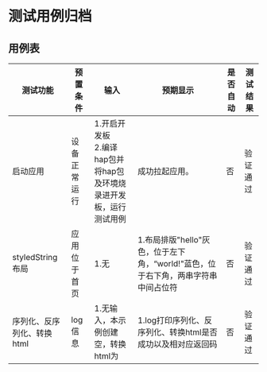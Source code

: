 # 测试用例归档

## 用例表

| 测试功能            | 预置条件   | 输入                                                | 预期显示                                              | 是否自动 | 测试结果 |
|-----------------|--------|---------------------------------------------------|---------------------------------------------------| -------- | -------- |
| 启动应用            | 设备正常运行 | 1.开启开发板 <br/>2.编译hap包并将hap包及环境烧录进开发板，运行测试用例<br /> | 成功拉起应用。                                           | 否       | 验证通过 |
| styledString布局  | 应用位于首页 | 1.无                                               | 1.布局排版"hello"灰色，位于左下角，“world!"蓝色，位于右下角，两串字符串中间占位符 | 否       | 验证通过 |
| 序列化、反序列化、转换html | log信息  | 1.无输入，本示例创建空，转换html为<div ></div>                          | 1.log打印序列化、反序列化、转换html是否成功以及相对应返回码                | 否       | 验证通过 |
